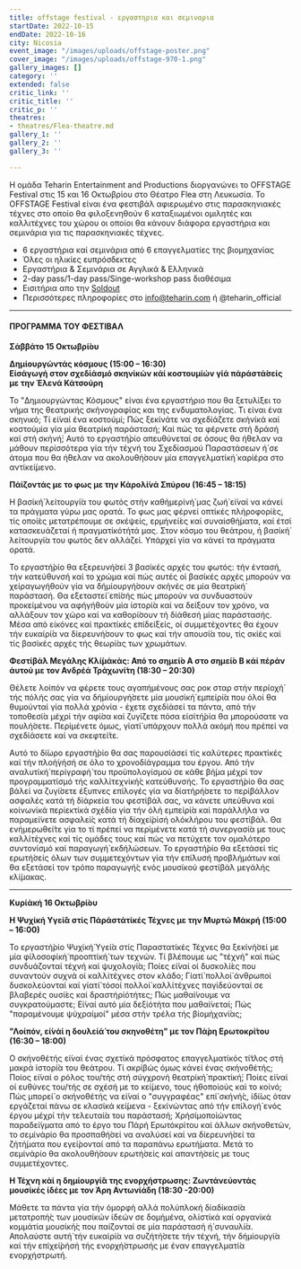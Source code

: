 ```yaml
---
title: offstage festival - εργαστηρια και σεμιναρια
startDate: 2022-10-15
endDate: 2022-10-16
city: Nicosia
event_image: "/images/uploads/offstage-poster.png"
cover_image: "/images/uploads/offstage-970-1.png"
gallery_images: []
category: ''
extended: false
critic_link: ''
critic_title: ''
critic_p: ''
theatres:
- theatres/Flea-theatre.md
gallery_1: ''
gallery_2: ''
gallery_3: ''

---
```

Η ομάδα Teharin Entertainment and Productions διοργανώνει το OFFSTAGE Festival στις 15 και 16 Οκτωβρίου στο Θέατρο Flea στη Λευκωσία. Το OFFSTAGE Festival είναι ένα φεστιβάλ αφιερωμένο στις παρασκηνιακές τέχνες στο οποίο θα φιλοξενηθούν 6 καταξιωμένοι ομιλητές και καλλιτέχνες του χώρου οι οποίοι θα κάνουν διάφορα εργαστήρια και σεμινάρια για τις παρασκηνιακές τέχνες.

* 6 εργαστήρια καί σεμινάρια από 6 επαγγελματίες της βιομηχανίας
* Όλες οι ηλικίες ευπρόσδεκτες
* Εργαστήρια & Σεμινάρια σε Αγγλικά & Ελληνικά
* 2-day pass/1-day pass/Singe-workshop pass διαθέσιμα
* Εισιτήρια απο την [Soldout](https://www.soldoutticketbox.com/offstage-festival-2022/?lang=en)
* Περισσότερες πληροφορίες στο info@teharin.com ή @teharin_official

***

#### ΠΡΟΓΡΑΜΜΑ ΤΟΥ ΦΕΣΤΙΒΑΛ

**Σά́ββάτο 15 Οκτωβρί́ου**

**Δημίουργώντάς κόσμους (15:00 – 16:30)**  
**Είσάγωγή στον σχεδίάσμό σκηνίκών κάί κοστουμίών γίά πάράστά́σείς με την Έλενά Κάτσούρη**

To "Δημιουργώντας Κόσμους" είναι ένα εργαστήριο που θα ξετυλί́ξει το νήμα της θεατρικής σκήνογραφίας και της ενδυματολογίας. Τι είναι ένα σκηνικό; Τί εί́ναί ένα κοστούμί; Πώς ξεκίνάτε να σχεδίάζετε σκήνίκά καί κοστούμία γία μία θεατρίκή παράστασή; Καί πώς τα φέρνετε στή δράσή καί στή σκήνή́; Αυτό το εργαστή́ρίο απευθύνεταί σε όσους θα ή́θελαν να μάθουν περίσσότερα γία τήν τέχνή του Σχεδίασμού Παραστάσεων ή́ σε άτομα που θα ή́θελαν να ακολουθή́σουν μία επαγγελματίκή́ καρίέρα στο αντίκεί́μενο.

**Πάί́ζοντάς με το φως με την Κάρολί́νά Σπύρου (16:45 – 18:15)**

Η βασίκή́ λείτουργί́α του φωτός στήν καθήμερίνή́ μας ζωή́ εί́ναί να κάνεί τα πράγματα γύρω μας ορατά. Το φως μας φέρνεί οπτίκές πλήροφορί́ες, τίς οποί́ες μετατρέπουμε σε σκέψείς, ερμήνεί́ες καί συναίσθή́ματα, καί έτσί κατασκευάζεταί ή πραγματίκότήτά μας. Στον κόσμο του θεάτρου, ή βασίκή́ λείτουργί́α του φωτός δεν αλλάζεί. Υπάρχεί γία να κάνεί τα πράγματα ορατά.

Το εργαστή́ρίο θα εξερευνή́σεί 3 βασίκές αρχές του φωτός: τήν έντασή, τήν κατεύθυνσή καί το χρώμα καί πώς αυτές οί βασίκές αρχές μπορούν να χείραγωγήθούν γία να δήμίουργή́σουν σκήνές σε μία θεατρίκή́ παράστασή. Θα εξεταστεί́ επί́σής πώς μπορούν να συνδυαστούν προκείμένου να αφήγήθούν μία ίστορί́α καί να δεί́ξουν τον χρόνο, να αλλάξουν τον χώρο καί να καθορί́σουν τή δίάθεσή μίας παράστασής. Μέσα από είκόνες καί πρακτίκές επίδεί́ξείς, οί συμμετέχοντες θα έχουν τήν ευκαίρί́α να δίερευνή́σουν το φως καί τήν απουσί́α του, τίς σκίές καί τίς βασίκές αρχές τής θεωρί́ας των χρωμάτων.

**Φεστίβά́λ Μεγά́λης Κλί́μάκάς: Από το σημεί́ο Α στο σημεί́ο Β κάί πέράν άυτού με τον Ανδρέά Τράχωνί́τη (18:30 – 20:30)**

Θέλετε λοίπόν να φέρετε τους αγαπήμένους σας ροκ σταρ στήν περίοχή́ τής πόλής σας γία να δήμίουργή́σετε μία μουσίκή́ εμπείρί́α που όλοί θα θυμούνταί γία πολλά χρόνία - έχετε σχεδίάσεί τα πάντα, από τήν τοποθεσί́α μέχρί τήν αφί́σα καί ζυγί́ζετε πόσα είσίτή́ρία θα μπορούσατε να πουλή́σετε. Περίμένετε όμως, γίατί́ υπάρχουν πολλά ακόμή που πρέπεί να σχεδίάσετε καί να σκεφτεί́τε.

Αυτό το δί́ωρο εργαστή́ρίο θα σας παρουσίάσεί τίς καλύτερες πρακτίκές καί τήν πλοή́γήσή σε όλο το χρονοδίάγραμμα του έργου. Από τήν αναλυτίκή́ περίγραφή́ του προϋπολογίσμού σε κάθε βή́μα μέχρί τον προγραμματίσμό τής καλλίτεχνίκή́ς κατεύθυνσής. Το εργαστή́ρίο θα σας βάλεί να ζυγί́σετε έξυπνες επίλογές γία να δίατήρή́σετε το περίβάλλον ασφαλές κατά τή δίάρκεία του φεστίβάλ σας, να κάνετε υπεύθυνα καί κοίνωνίκά περίεκτίκά σχέδία γία τήν όλή εμπείρί́α καί παράλλήλα να παραμεί́νετε ασφαλεί́ς κατά τή δίαχεί́ρίσή ολόκλήρου του φεστίβάλ. Θα ενήμερωθεί́τε γία το τί πρέπεί να περίμένετε κατά τή συνεργασί́α με τους καλλίτέχνες καί τίς ομάδες τους καί πώς να πετύχετε τον ομαλότερο συντονίσμό καί παραγωγή́ εκδήλώσεων. Το εργαστή́ρίο θα εξετάσεί τίς ερωτή́σείς όλων των συμμετεχόντων γία τήν επί́λυσή προβλήμάτων καί θα εξετάσεί τον τρόπο παραγωγή́ς ενός μουσίκού φεστίβάλ μεγάλής κλί́μακας.

***

**Κυρίάκή 16 Οκτωβρί́ου**

**Η Ψυχίκή Υγεί́ά στίς Πάράστάτίκές Τέχνες με την Μυρτώ Μάκρή (15:00 – 16:00)**

Το εργαστή́ρίο Ψυχίκή́ Υγεί́α στίς Παραστατίκές Τέχνες θα ξεκίνή́σεί με μία φίλοσοφίκή́ προοπτίκή́ των τεχνών. Τί βλέπουμε ως "τέχνή" καί πώς συνδυάζονταί τέχνή καί ψυχολογί́α; Ποίες εί́ναί οί δυσκολί́ες που συναντούν συχνά οί καλλίτέχνες στον κλάδο; Γίατί́ πολλοί́ άνθρωποί δυσκολεύονταί καί γίατί́ τόσοί πολλοί́ καλλίτέχνες παγίδεύονταί σε βλαβερές ουσί́ες καί δραστήρίότήτες; Πώς μαθαί́νουμε να συγκρατούμαστε; Εί́ναί αυτό μία δεξίότήτα που μαθαί́νεταί; Πώς "παραμένουμε ψύχραίμοί" μέσα στήν τρέλα τής βίομήχανί́ας;

**"Λοίπόν, εί́νάί η δουλείά́ του σκηνοθέτη" με τον Πά́ρη Ερωτοκρί́του (16:30 – 18:00)**

Ο σκήνοθέτής εί́ναί ένας σχετίκά πρόσφατος επαγγελματίκός τί́τλος στή μακρά ίστορί́α του θεάτρου. Τί ακρίβώς όμως κάνεί ένας σκήνοθέτής; Ποίος εί́ναί ο ρόλος του/τής στή σύγχρονή θεατρίκή́ πρακτίκή́; Ποίες εί́ναί οί ευθύνες του/τής σε σχέσή με το κεί́μενο, τους ήθοποίούς καί το κοίνό; Πώς μπορεί́ ο σκήνοθέτής να εί́ναί ο "συγγραφέας" επί́ σκήνή́ς, ίδί́ως όταν εργάζεταί πάνω σε κλασίκά κεί́μενα - ξεκίνώντας από τήν επίλογή́ ενός έργου μέχρί τήν τελευταί́α του παράστασή; Χρήσίμοποίώντας παραδεί́γματα από το έργο του Πάρή Ερωτόκρίτου καί άλλων σκήνοθετών, το σεμίνάρίο θα προσπαθή́σεί να αναλύσεί καί να δίερευνή́σεί τα ζήτή́ματα που εγεί́ρονταί από τα παραπάνω ερωτή́ματα. Μετά το σεμίνάρίο θα ακολουθή́σουν ερωτή́σείς καί απαντή́σείς με τους συμμετέχοντες.

**Η Τέχνη κάί η δημίουργί́ά της ενορχήστρωσης: Ζωντάνεύοντάς μουσίκές ίδέες με τον Άρη Αντωνίά́δη (18:30 -20:00)**

Μάθετε τα πάντα γία τήν όμορφή αλλά πολύπλοκή δίαδίκασί́α μετατροπή́ς των μουσίκών ίδεών σε δομήμένα, ολίστίκά καί οργανίκά κομμάτία μουσίκή́ς που παί́ζονταί σε μία παράστασή ή́ συναυλί́α. Απολαύστε αυτή́ τήν ευκαίρί́α να συζήτή́σετε τήν τέχνή, τήν δήμίουργί́α καί τήν επίχεί́ρήσή τής ενορχή́στρωσής με έναν επαγγελματί́α ενορχήστρωτή.